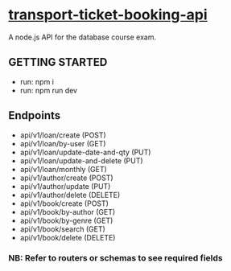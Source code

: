 # [transport-ticket-booking-api](https://github.com/belinda-g-freitas/mongodb-test-api)
A node.js API for the database course exam.

## GETTING STARTED

- run: npm i
- run: npm run dev
  
## Endpoints

- api/v1/loan/create (POST)
- api/v1/loan/by-user (GET)
- api/v1/loan/update-date-and-qty (PUT)
- api/v1/loan/update-and-delete (PUT)
- api/v1/loan/monthly (GET)
- api/v1/author/create (POST)
- api/v1/author/update (PUT)
- api/v1/author/delete (DELETE)
- api/v1/book/create (POST)
- api/v1/book/by-author (GET)
- api/v1/book/by-genre (GET)
- api/v1/book/search (GET)
- api/v1/book/delete (DELETE)
<!-- - api/v1/book/update (PUT)-->

### NB: Refer to routers or schemas to see required fields

